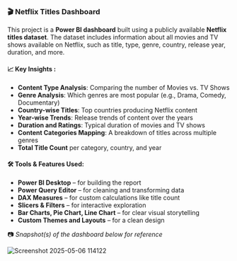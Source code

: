 ### 🎬 Netflix Titles Dashboard

This project is a **Power BI dashboard** built using a publicly available **Netflix titles dataset**. The dataset includes information about all movies and TV shows available on Netflix, such as title, type, genre, country, release year, duration, and more.

#### 📈 Key Insights :

* **Content Type Analysis**: Comparing the number of Movies vs. TV Shows
* **Genre Analysis**: Which genres are most popular (e.g., Drama, Comedy, Documentary)
* **Country-wise Titles**: Top countries producing Netflix content
* **Year-wise Trends**: Release trends of content over the years
* **Duration and Ratings**: Typical duration of movies and TV shows
* **Content Categories Mapping**: A breakdown of titles across multiple genres
* **Total Title Count** per category, country, and year

#### 🛠 Tools & Features Used:

* **Power BI Desktop** – for building the report
* **Power Query Editor** – for cleaning and transforming data
* **DAX Measures** – for custom calculations like title count
* **Slicers & Filters** – for interactive exploration
* **Bar Charts, Pie Chart, Line Chart** – for clear visual storytelling
* **Custom Themes and Layouts** – for a clean design
  

📷 *Snapshot(s) of the dashboard below for reference*

![Screenshot 2025-05-06 114122](https://github.com/user-attachments/assets/2e4a67a9-d590-4e41-b633-a9ac5a846e89)

